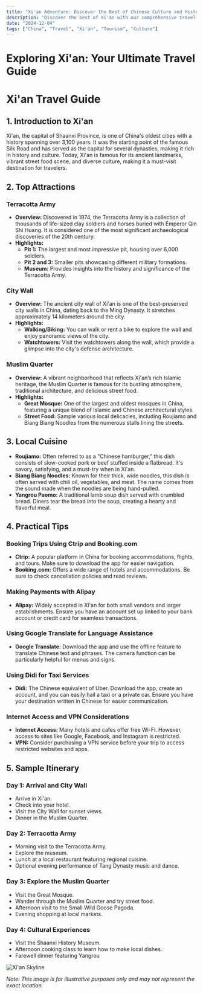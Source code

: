 ```yaml
---
title: "Xi'an Adventure: Discover the Best of Chinese Culture and History"
description: "Discover the best of Xi'an with our comprehensive travel guide. Explore top attractions, savor local cuisine, and get insider tips for an unforgettable Chinese adventure."
date: "2024-12-04"
tags: ["China", "Travel", "Xi'an", "Tourism", "Culture"]
---
```


# Exploring Xi'an: Your Ultimate Travel Guide

# Xi'an Travel Guide

## 1. Introduction to Xi'an
Xi'an, the capital of Shaanxi Province, is one of China's oldest cities with a history spanning over 3,100 years. It was the starting point of the famous Silk Road and has served as the capital for several dynasties, making it rich in history and culture. Today, Xi'an is famous for its ancient landmarks, vibrant street food scene, and diverse culture, making it a must-visit destination for travelers.

## 2. Top Attractions

### Terracotta Army
- **Overview:** Discovered in 1974, the Terracotta Army is a collection of thousands of life-sized clay soldiers and horses buried with Emperor Qin Shi Huang. It is considered one of the most significant archaeological discoveries of the 20th century.
- **Highlights:**
  - **Pit 1:** The largest and most impressive pit, housing over 6,000 soldiers.
  - **Pit 2 and 3:** Smaller pits showcasing different military formations.
  - **Museum:** Provides insights into the history and significance of the Terracotta Army.

### City Wall
- **Overview:** The ancient city wall of Xi'an is one of the best-preserved city walls in China, dating back to the Ming Dynasty. It stretches approximately 14 kilometers around the city.
- **Highlights:**
  - **Walking/Biking:** You can walk or rent a bike to explore the wall and enjoy panoramic views of the city.
  - **Watchtowers:** Visit the watchtowers along the wall, which provide a glimpse into the city's defense architecture.

### Muslim Quarter
- **Overview:** A vibrant neighborhood that reflects Xi'an’s rich Islamic heritage, the Muslim Quarter is famous for its bustling atmosphere, traditional architecture, and delicious street food.
- **Highlights:**
  - **Great Mosque:** One of the largest and oldest mosques in China, featuring a unique blend of Islamic and Chinese architectural styles.
  - **Street Food:** Sample various local delicacies, including Roujiamo and Biang Biang Noodles from the numerous stalls lining the streets.

## 3. Local Cuisine
- **Roujiamo:** Often referred to as a "Chinese hamburger," this dish consists of slow-cooked pork or beef stuffed inside a flatbread. It's savory, satisfying, and a must-try when in Xi'an.
- **Biang Biang Noodles:** Known for their thick, wide noodles, this dish is often served with chili oil, vegetables, and meat. The name comes from the sound made when the noodles are being hand-pulled.
- **Yangrou Paomo:** A traditional lamb soup dish served with crumbled bread. Diners tear the bread into the soup, creating a hearty and flavorful meal.

## 4. Practical Tips

### Booking Trips Using Ctrip and Booking.com
- **Ctrip:** A popular platform in China for booking accommodations, flights, and tours. Make sure to download the app for easier navigation.
- **Booking.com:** Offers a wide range of hotels and accommodations. Be sure to check cancellation policies and read reviews.

### Making Payments with Alipay
- **Alipay:** Widely accepted in Xi'an for both small vendors and larger establishments. Ensure you have an account set up linked to your bank account or credit card for seamless transactions.

### Using Google Translate for Language Assistance
- **Google Translate:** Download the app and use the offline feature to translate Chinese text and phrases. The camera function can be particularly helpful for menus and signs.

### Using Didi for Taxi Services
- **Didi:** The Chinese equivalent of Uber. Download the app, create an account, and you can easily hail a taxi or a private car. Ensure you have your destination written in Chinese for easier communication.

### Internet Access and VPN Considerations
- **Internet Access:** Many hotels and cafes offer free Wi-Fi. However, access to sites like Google, Facebook, and Instagram is restricted.
- **VPN:** Consider purchasing a VPN service before your trip to access restricted websites and apps.

## 5. Sample Itinerary

### Day 1: Arrival and City Wall
- Arrive in Xi'an.
- Check into your hotel.
- Visit the City Wall for sunset views.
- Dinner in the Muslim Quarter.

### Day 2: Terracotta Army
- Morning visit to the Terracotta Army.
- Explore the museum.
- Lunch at a local restaurant featuring regional cuisine.
- Optional evening performance of Tang Dynasty music and dance.

### Day 3: Explore the Muslim Quarter
- Visit the Great Mosque.
- Wander through the Muslim Quarter and try street food.
- Afternoon visit to the Small Wild Goose Pagoda.
- Evening shopping at local markets.

### Day 4: Cultural Experiences
- Visit the Shaanxi History Museum.
- Afternoon cooking class to learn how to make local dishes.
- Farewell dinner featuring Yangrou

<img src="https://source.unsplash.com/1600x900/?Xi'an,cityscape" alt="Xi'an Skyline" loading="lazy">

*Note: This image is for illustrative purposes only and may not represent the exact location.*

